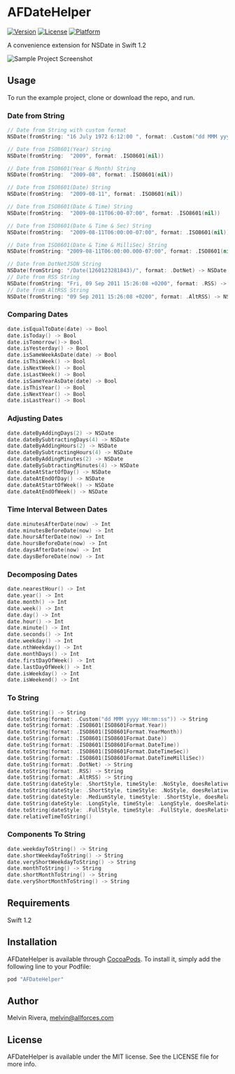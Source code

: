 # AFDateHelper

[![Version](https://img.shields.io/cocoapods/v/AFDateHelper.svg?style=flat)](http://cocoapods.org/pods/AFDateHelper)
[![License](https://img.shields.io/cocoapods/l/AFDateHelper.svg?style=flat)](http://cocoapods.org/pods/AFDateHelper)
[![Platform](https://img.shields.io/cocoapods/p/AFDateHelper.svg?style=flat)](http://cocoapods.org/pods/AFDateHelper)

A convenience extension for NSDate in Swift 1.2

![Sample Project Screenshot](https://raw.github.com/melvitax/AFDateHelper/2.0.1/Screenshot.png "Sample Project Screenshot")


## Usage

To run the example project, clone or download the repo, and run.

### Date from String
```Swift
// Date from String with custom format
NSDate(fromString: "16 July 1972 6:12:00 ", format: .Custom("dd MMM yyyy HH:mm:ss")) -> NSDate

// Date from ISO8601(Year) String
NSDate(fromString:  "2009", format: .ISO8601(nil))

// Date from ISO8601(Year & Month) String
NSDate(fromString:  "2009-08", format: .ISO8601(nil))

// Date from ISO8601(Date) String
NSDate(fromString:  "2009-08-11", format: .ISO8601(nil))

// Date from ISO8601(Date & Time) String
NSDate(fromString:  "2009-08-11T06:00-07:00", format: .ISO8601(nil))

// Date from ISO8601(Date & Time & Sec) String
NSDate(fromString:  "2009-08-11T06:00:00-07:00", format: .ISO8601(nil))

// Date from ISO8601(Date & Time & MilliSec) String
NSDate(fromString: "2009-08-11T06:00:00.000-07:00", format: .ISO8601(nil))

// Date from DotNetJSON String
NSDate(fromString: "/Date(1260123281843)/", format: .DotNet) -> NSDate
// Date from RSS String
NSDate(fromString: "Fri, 09 Sep 2011 15:26:08 +0200", format: .RSS) -> NSDate
// Date from AltRSS String
NSDate(fromString: "09 Sep 2011 15:26:08 +0200", format: .AltRSS) -> NSDate -> NSDate
```

### Comparing Dates
```Swift
date.isEqualToDate(date) -> Bool
date.isToday() -> Bool  
date.isTomorrow()-> Bool
date.isYesterday() -> Bool
date.isSameWeekAsDate(date) -> Bool
date.isThisWeek() -> Bool
date.isNextWeek() -> Bool
date.isLastWeek() -> Bool
date.isSameYearAsDate(date) -> Bool
date.isThisYear() -> Bool
date.isNextYear() -> Bool
date.isLastYear() -> Bool
```

### Adjusting Dates
```Swift
date.dateByAddingDays(2) -> NSDate
date.dateBySubtractingDays(4) -> NSDate
date.dateByAddingHours(2) -> NSDate
date.dateBySubtractingHours(4) -> NSDate
date.dateByAddingMinutes(2) -> NSDate
date.dateBySubtractingMinutes(4) -> NSDate
date.dateAtStartOfDay() -> NSDate
date.dateAtEndOfDay() -> NSDate
date.dateAtStartOfWeek() -> NSDate
date.dateAtEndOfWeek() -> NSDate
```

### Time Interval Between Dates
```Swift
date.minutesAfterDate(now) -> Int
date.minutesBeforeDate(now) -> Int
date.hoursAfterDate(now) -> Int
date.hoursBeforeDate(now) -> Int
date.daysAfterDate(now) -> Int
date.daysBeforeDate(now) -> Int
```

### Decomposing Dates
```Swift
date.nearestHour() -> Int
date.year() -> Int
date.month() -> Int
date.week() -> Int
date.day() -> Int
date.hour() -> Int
date.minute() -> Int
date.seconds() -> Int
date.weekday() -> Int
date.nthWeekday() -> Int
date.monthDays() -> Int
date.firstDayOfWeek() -> Int
date.lastDayOfWeek() -> Int
date.isWeekday() -> Int
date.isWeekend() -> Int
```

### To String
```Swift
date.toString() -> String
date.toString(format: .Custom("dd MMM yyyy HH:mm:ss")) -> String
date.toString(format: .ISO8601(ISO8601Format.Year))
date.toString(format: .ISO8601(ISO8601Format.YearMonth))
date.toString(format: .ISO8601(ISO8601Format.Date))
date.toString(format: .ISO8601(ISO8601Format.DateTime))
date.toString(format: .ISO8601(ISO8601Format.DateTimeSec))
date.toString(format: .ISO8601(ISO8601Format.DateTimeMilliSec))
date.toString(format: .DotNet) -> String
date.toString(format: .RSS) -> String
date.toString(format: .AltRSS) -> String
date.toString(dateStyle: .ShortStyle, timeStyle: .NoStyle, doesRelativeDateFormatting: true) -> String
date.toString(dateStyle: .ShortStyle, timeStyle: .NoStyle, doesRelativeDateFormatting: false) -> String
date.toString(dateStyle: .MediumStyle, timeStyle: .ShortStyle, doesRelativeDateFormatting: false) -> String
date.toString(dateStyle: .LongStyle, timeStyle: .LongStyle, doesRelativeDateFormatting: false) -> String
date.toString(dateStyle: .FullStyle, timeStyle: .FullStyle, doesRelativeDateFormatting: false) -> String
date.relativeTimeToString()
```

### Components To String
```Swift
date.weekdayToString() -> String
date.shortWeekdayToString() -> String
date.veryShortWeekdayToString() -> String
date.monthToString() -> String
date.shortMonthToString() -> String
date.veryShortMonthToString() -> String
```


## Requirements

Swift 1.2

## Installation

AFDateHelper is available through [CocoaPods](http://cocoapods.org). To install
it, simply add the following line to your Podfile:

```ruby
pod "AFDateHelper"
```

## Author

Melvin Rivera, melvin@allforces.com

## License

AFDateHelper is available under the MIT license. See the LICENSE file for more info.

